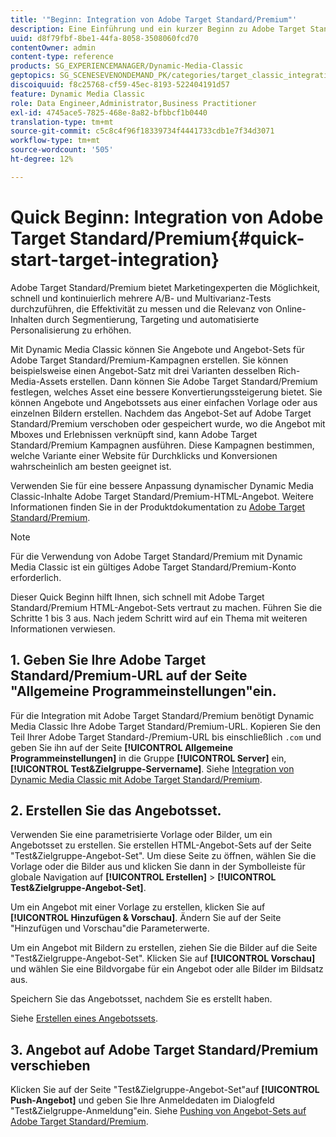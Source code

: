 ```yaml
---
title: '"Beginn: Integration von Adobe Target Standard/Premium"'
description: Eine Einführung und ein kurzer Beginn zu Adobe Target Standard/Premium, mit dem Sie sich schnell mit Adobe Target Standard/Premium-Integrationstechniken vertraut machen können.
uuid: d8f79fbf-8be1-44fa-8058-3508060fcd70
contentOwner: admin
content-type: reference
products: SG_EXPERIENCEMANAGER/Dynamic-Media-Classic
geptopics: SG_SCENESEVENONDEMAND_PK/categories/target_classic_integration
discoiquuid: f8c25768-cf59-45ec-8193-522404191d57
feature: Dynamic Media Classic
role: Data Engineer,Administrator,Business Practitioner
exl-id: 4745ace5-7825-468e-8a82-bfbbcf1b0440
translation-type: tm+mt
source-git-commit: c5c8c4f96f18339734f4441733cdb1e7f34d3071
workflow-type: tm+mt
source-wordcount: '505'
ht-degree: 12%

---
```


# Quick Beginn: Integration von Adobe Target Standard/Premium{#quick-start-target-integration}

Adobe Target Standard/Premium bietet Marketingexperten die Möglichkeit, schnell und kontinuierlich mehrere A/B- und Multivarianz-Tests durchzuführen, die Effektivität zu messen und die Relevanz von Online-Inhalten durch Segmentierung, Targeting und automatisierte Personalisierung zu erhöhen.

Mit Dynamic Media Classic können Sie Angebote und Angebot-Sets für Adobe Target Standard/Premium-Kampagnen erstellen. Sie können beispielsweise einen Angebot-Satz mit drei Varianten desselben Rich-Media-Assets erstellen. Dann können Sie Adobe Target Standard/Premium festlegen, welches Asset eine bessere Konvertierungssteigerung bietet. Sie können Angebote und Angebotssets aus einer einfachen Vorlage oder aus einzelnen Bildern erstellen. Nachdem das Angebot-Set auf Adobe Target Standard/Premium verschoben oder gespeichert wurde, wo die Angebot mit Mboxes und Erlebnissen verknüpft sind, kann Adobe Target Standard/Premium Kampagnen ausführen. Diese Kampagnen bestimmen, welche Variante einer Website für Durchklicks und Konversionen wahrscheinlich am besten geeignet ist.

Verwenden Sie für eine bessere Anpassung dynamischer Dynamic Media Classic-Inhalte Adobe Target Standard/Premium-HTML-Angebot. Weitere Informationen finden Sie in der Produktdokumentation zu [Adobe Target Standard/Premium](https://experienceleague.adobe.com/docs/target.html).

>[!NOTE]
>
>Für die Verwendung von Adobe Target Standard/Premium mit Dynamic Media Classic ist ein gültiges Adobe Target Standard/Premium-Konto erforderlich.

Dieser Quick Beginn hilft Ihnen, sich schnell mit Adobe Target Standard/Premium HTML-Angebot-Sets vertraut zu machen. Führen Sie die Schritte 1 bis 3 aus. Nach jedem Schritt wird auf ein Thema mit weiteren Informationen verwiesen.

## 1. Geben Sie Ihre Adobe Target Standard/Premium-URL auf der Seite &quot;Allgemeine Programmeinstellungen&quot;ein.

Für die Integration mit Adobe Target Standard/Premium benötigt Dynamic Media Classic Ihre Adobe Target Standard/Premium-URL. Kopieren Sie den Teil Ihrer Adobe Target Standard-/Premium-URL bis einschließlich `.com` und geben Sie ihn auf der Seite **[!UICONTROL Allgemeine Programmeinstellungen]** in die Gruppe **[!UICONTROL Server]** ein, **[!UICONTROL Test&amp;Zielgruppe-Servername]**. Siehe [Integration von Dynamic Media Classic mit Adobe Target Standard/Premium](integrating-dmc-with-target.md#integrating-dmc-with-target).

## 2. Erstellen Sie das Angebotsset.

Verwenden Sie eine parametrisierte Vorlage oder Bilder, um ein Angebotsset zu erstellen. Sie erstellen HTML-Angebot-Sets auf der Seite &quot;Test&amp;Zielgruppe-Angebot-Set&quot;. Um diese Seite zu öffnen, wählen Sie die Vorlage oder die Bilder aus und klicken Sie dann in der Symbolleiste für globale Navigation auf **[!UICONTROL Erstellen]** > **[!UICONTROL Test&amp;Zielgruppe-Angebot-Set]**.

Um ein Angebot mit einer Vorlage zu erstellen, klicken Sie auf **[!UICONTROL Hinzufügen &amp; Vorschau]**. Ändern Sie auf der Seite &quot;Hinzufügen und Vorschau&quot;die Parameterwerte.

Um ein Angebot mit Bildern zu erstellen, ziehen Sie die Bilder auf die Seite &quot;Test&amp;Zielgruppe-Angebot-Set&quot;. Klicken Sie auf **[!UICONTROL Vorschau]** und wählen Sie eine Bildvorgabe für ein Angebot oder alle Bilder im Bildsatz aus.

Speichern Sie das Angebotsset, nachdem Sie es erstellt haben. 

Siehe [Erstellen eines Angebotssets](creating-offer-set.md#creating_an_offer_set).

## 3. Angebot auf Adobe Target Standard/Premium verschieben

Klicken Sie auf der Seite &quot;Test&amp;Zielgruppe-Angebot-Set&quot;auf **[!UICONTROL Push-Angebot]** und geben Sie Ihre Anmeldedaten im Dialogfeld &quot;Test&amp;Zielgruppe-Anmeldung&quot;ein. Siehe [Pushing von Angebot-Sets auf Adobe Target Standard/Premium](pushing-offer-sets-target.md#pushing_offer_sets_to_target).
